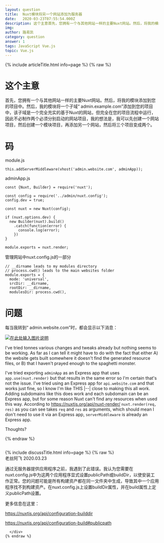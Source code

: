 ```yaml
---
layout: question
title:  Nuxt模块将另一个网站添加为服务器
date:   2020-03-23T07:55:54.000Z
description: 这个主意首先，您拥有一个与其他网站一样的主要Nuxt网站。然后，将我的模块添加到您的项目中。然后，我的模块将一个子域“ admin.example.c...
img: 
author: 路易凯
category: question
answer: 1
tags: JavaScript Vue.js
topic: Vue.js
---
```

<div class="article-root">
  <div class="article">
    {% include articleTitle.html info=page %}
    {% raw %}
    <div class="article-content"><h1><font style="vertical-align: inherit;"><font style="vertical-align: inherit;">这个主意</font></font></h1>

<p><font style="vertical-align: inherit;"><font style="vertical-align: inherit;">首先，您拥有一个与其他网站一样的主要Nuxt网站。</font><font style="vertical-align: inherit;">然后，将我的模块添加到您的项目中。</font><font style="vertical-align: inherit;">然后，我的模块将一个子域“ admin.example.com”添加到您的项目中，该子域是一个完全充实的基于Nuxt的网站，但完全在您的项目流程中运行，因此不必制作两个必须分别启动的网站项目，我的想法是，我可以先创建一个网站项目，然后创建一个模块项目，再添加另一个网站，然后将三个项目变成两个。</font></font></p>

<h1><font style="vertical-align: inherit;"><font style="vertical-align: inherit;">码</font></font></h1>

<p><font style="vertical-align: inherit;"><font style="vertical-align: inherit;">module.js</font></font></p>

<pre><code>this.addServerMiddleware(vhost('admin.website.com', adminApp));
</code></pre>

<p><font style="vertical-align: inherit;"><font style="vertical-align: inherit;">adminApp.js</font></font></p>

<pre><code>const {Nuxt, Builder} = require('nuxt');<font></font>
<font></font>
const config = require('../admin/nuxt.config');<font></font>
config.dev = true;<font></font>
<font></font>
const nuxt = new Nuxt(config);<font></font>
<font></font>
if (nuxt.options.dev) {<font></font>
  new Builder(nuxt).build()<font></font>
    .catch(function(error) {<font></font>
      console.log(error);<font></font>
    })<font></font>
}<font></font>
<font></font>
module.exports = nuxt.render;<font></font>
</code></pre>

<p><font style="vertical-align: inherit;"><font style="vertical-align: inherit;">管理网站中nuxt.config.js的一部分</font></font></p>

<pre><code>// __dirname leads to my modules directory<font></font>
// process.cwd() leads to the main websites folder<font></font>
module.exports = {<font></font>
  mode: 'universal',<font></font>
  srcDir: __dirname,<font></font>
  rootDir: __dirname,<font></font>
  modulesDir: process.cwd(),<font></font>
</code></pre>

<h1><font style="vertical-align: inherit;"><font style="vertical-align: inherit;">问题</font></font></h1>

<p><font style="vertical-align: inherit;"><font style="vertical-align: inherit;">每当我转到“ admin.website.com”时，都会显示以下消息：</font></font></p>

<p><a href="https://www.samyoc.com//uploads/users/24196/images/thumbnails/1584950154816.png" data-src="https://www.samyoc.com//uploads/users/24196/images/1584950154816.png" rel="noreferrer"><img src="https://i.stack.imgur.com/eCbeN.png" alt="在此处输入图片说明"></a></p>

<p>I've tried tonnes various changes and tweaks already but nothing seems to be working. As far as I can tell it might have to do with the fact that either A) the website gets built somewhere it doesn't find the generated resource files, or B) that I haven't prayed enough to the spaghetti monster.</p>

<p>I've tried exporting <code>adminApp</code> as an Express app that uses <code>app.use(nuxt.render)</code> but that results in the same error so I'm certain that's not the issue. I've tried using an Express app for <code>api.website.com</code> and that works just fine, so I know I'm like THIS |--| close to making this all work. Adding subdomains like this does work and each subdomain can be an Express app, but for some reason Nuxt can't find any resources when used this way. According to <a href="https://nuxtjs.org/api/nuxt-render/" rel="noreferrer">https://nuxtjs.org/api/nuxt-render/</a> <code>nuxt.render(req, res)</code> as you can see takes <code>req</code> and <code>res</code> as arguments, which should mean I don't need to use it via an Express app, <code>serverMiddleware</code> is already an Express app.</p>

<p>Thoughts?</p></div>
    {% endraw %}
  </div>
  <p style="height: 0;width:0;overflow: hidden;"> 第2961篇《Nuxt模块将另一个网站添加为服务器》来自Winter(https://github.com/aiyld/aiyld.github.io)的站点</p>
  <div class="discuss-wrapper">
    {% include discussTitle.html info=page %}
    {% raw %}
    <div class="discuss-item">
        <div class="discuss-parent">
          <div class="discuss-meta">
            <span class="discuss-user">老丝阿飞</span>
            <span class="discuss-time">2020.03.23</span>
          </div>
          <div class="discuss-comment"><p><font style="vertical-align: inherit;"><font style="vertical-align: inherit;">通过无服务器提供应用程序之前，我遇到了此错误。</font><font style="vertical-align: inherit;">我认为您需要在nuxt.config.js中为这两个应用程序显式设置publicPath或buildDir，以使安装工作正常。</font><font style="vertical-align: inherit;">您的问题可能是所有构建资产都在同一文件夹中生成，导致其中一个应用程序找不到构建资产。</font><font style="vertical-align: inherit;">在nuxt.config.js上设置buildDir属性，并在build属性上定义publicPath设置。</font></font></p>

<p><font style="vertical-align: inherit;"><font style="vertical-align: inherit;">更多信息在这里：</font></font></p>

<p><a href="https://nuxtjs.org/api/configuration-builddir" rel="nofollow noreferrer"><font style="vertical-align: inherit;"><font style="vertical-align: inherit;">https://nuxtjs.org/api/configuration-builddir</font></font></a></p>

<p><a href="https://nuxtjs.org/api/configuration-build#publicpath" rel="nofollow noreferrer"><font style="vertical-align: inherit;"><font style="vertical-align: inherit;">https://nuxtjs.org/api/configuration-build#publicpath</font></font></a></p></div>
        </div>
        
      </div>
    {% endraw %}
  </div>
<div>
